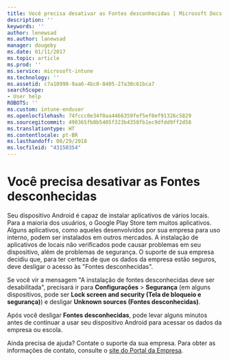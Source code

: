 ```yaml
---
title: Você precisa desativar as Fontes desconhecidas | Microsoft Docs
description: ''
keywords: ''
author: lenewsad
ms.author: lanewsad
manager: dougeby
ms.date: 01/11/2017
ms.topic: article
ms.prod: ''
ms.service: microsoft-intune
ms.technology: ''
ms.assetid: c7a10998-9aa6-4bc0-8405-27a30c61bca7
searchScope:
- User help
ROBOTS: ''
ms.custom: intune-enduser
ms.openlocfilehash: 74fccc0e34f0aa4466359fef5ef0ef91326c5829
ms.sourcegitcommit: 490365fb8b5405f323b4358fb1ec9dfdd9ff2d58
ms.translationtype: HT
ms.contentlocale: pt-BR
ms.lasthandoff: 08/29/2018
ms.locfileid: "43150354"
---
```

# <a name="you-need-to-turn-off-unknown-sources"></a>Você precisa desativar as Fontes desconhecidas

Seu dispositivo Android é capaz de instalar aplicativos de vários locais. Para a maioria dos usuários, o Google Play Store tem muitos aplicativos. Alguns aplicativos, como aqueles desenvolvidos por sua empresa para uso interno, podem ser instalados em outros mercados. A instalação de aplicativos de locais não verificados pode causar problemas em seu dispositivo, além de problemas de segurança. O suporte de sua empresa decidiu que, para ter certeza de que os dados da empresa estão seguros, deve desligar o acesso às "Fontes desconhecidas".

Se você vir a mensagem "A instalação de fontes desconhecidas deve ser desabilitada", precisará ir para **Configurações** > **Segurança** (em alguns dispositivos, pode ser **Lock screen and security (Tela de bloqueio e segurança)**) e desligar **Unknown sources (Fontes desconhecidas)**.

Após você desligar **Fontes desconhecidas**, pode levar alguns minutos antes de continuar a usar seu dispositivo Android para acessar os dados da empresa ou escola.

Ainda precisa de ajuda? Contate o suporte da sua empresa. Para obter as informações de contato, consulte o [site do Portal da Empresa](https://go.microsoft.com/fwlink/?linkid=2010980).
